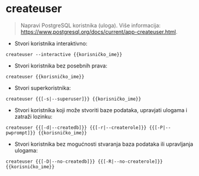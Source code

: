 # createuser

> Napravi PostgreSQL koristnika (uloga).
> Više informacija: <https://www.postgresql.org/docs/current/app-createuser.html>.

- Stvori koristnika interaktivno:

`createuser --interactive {{korisničko_ime}}`

- Stvori koristnika bez posebnih prava:

`createuser {{korisničko_ime}}`

- Stvori superkoristnika:

`createuser {{[-s|--superuser]}} {{korisničko_ime}}`

- Stvori koristnika koji može stvoriti baze podataka, upravjati ulogama i zatraži lozinku:

`createuser {{[-d|--createdb]}} {{[-r|--createrole]}} {{[-P|--pwprompt]}} {{korisničko_ime}}`

- Stvori koristnika bez mogućnosti stvaranja baza podataka ili upravljanja ulogama:

`createuser {{[-D|--no-createdb]}} {{[-R|--no-createrole]}} {{korisničko_ime}}`
